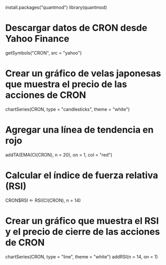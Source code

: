 install.packages("quantmod")
library(quantmod)

# Descargar datos de CRON desde Yahoo Finance
getSymbols("CRON", src = "yahoo")

# Crear un gráfico de velas japonesas que muestra el precio de las acciones de CRON
chartSeries(CRON, type = "candlesticks", theme = "white")

# Agregar una línea de tendencia en rojo
addTA(EMA(Cl(CRON), n = 20), on = 1, col = "red")


# Calcular el índice de fuerza relativa (RSI)
CRON$RSI <- RSI(Cl(CRON), n = 14)

# Crear un gráfico que muestra el RSI y el precio de cierre de las acciones de CRON
chartSeries(CRON, type = "line", theme = "white")
addRSI(n = 14, on = 1)
